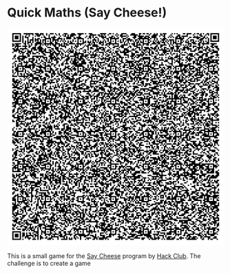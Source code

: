 # Quick Maths (Say Cheese!)

![QR code that has the game in it](qr.png)

This is a small game for the [Say Cheese](https://saycheese.hackclub.com) program by [Hack Club](https://hackclub.com). The challenge is to create a game
